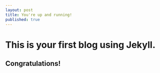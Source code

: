 ```yaml
---
layout: post
title: You're up and running!
published: true
---
```


# This is your first blog using Jekyll.
## Congratulations!
